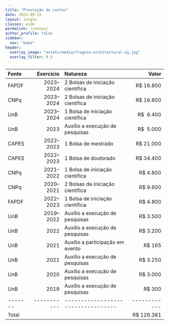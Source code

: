 ```yaml
---
title: "Prestação de contas"
date: 2023-09-15
layout: single
classes: wide
permalink: /contas/
author_profile: false
sidebar:
  nav: "mapa"
header:
  overlay_image: "assets/media/fragoso-architectural-og.jpg"
  overlay_filter: 0.5
---
```


| Fonte | Exercício | Natureza                         |      Valor |
|:------|----------:|:---------------------------------|-----------:|
| FAPDF | 2023–2024 | 2 Bolsas de iniciação científica |  R$ 16.800 |
| CNPq  | 2023–2024 | 2 Bolsas de iniciação científica |  R$ 16.800 |
| UnB   | 2023–2024 | 1 Bolsa de iniciação científica  |  R$  8.400 |
| UnB   |      2023 | Auxílio a execução de pesquisas  |  R$  5.000 |
| CAPES | 2022–2023 | 1 Bolsa de mestrado              |  R$ 21.000 |
| CAPES | 2022–2023 | 1 Bolsa de doutorado             |  R$ 34.400 |
| CNPq  | 2021–2022 | 1 Bolsa de iniciação científica  |  R$  4.800 |
| CNPq  | 2020–2021 | 2 Bolsas de iniciação científica |  R$  9.600 |
| FAPDF | 2022–2023 | 1 Bolsa de iniciação científica  |  R$  4.800 |
| UnB   | 2019–2022 | Auxílio a execução de pesquisas  |  R$  3.500 |
| UnB   |      2022 | Auxílio a execução de pesquisas  |  R$  3.200 |
| UnB   |      2021 | Auxílio a participação em evento |  R$    165 |
| UnB   |      2021 | Auxílio a execução de pesquisas  |  R$  3.250 |
| UnB   |      2020 | Auxílio a execução de pesquisas  |  R$  3.000 |
| UnB   |      2019 | Auxílio a execução de pesquisas  |  R$    300 |
|-------|-----------|----------------------------------|------------|
| Total |           |                                  | R$ 126.381 |

